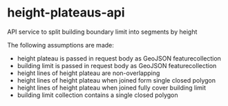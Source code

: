 # height-plateaus-api
API service to split building boundary limit into segments by height

The following assumptions are made:
- height plateau is passed in request body as GeoJSON featurecollection
- building limit is passed in request body as GeoJSON featurecollection
- height lines of height plateau are non-overlapping
- height lines of height plateau when joined form single closed polygon
- height lines of height plateau when joined fully cover building limit
- building limit collection contains a single closed polygon
